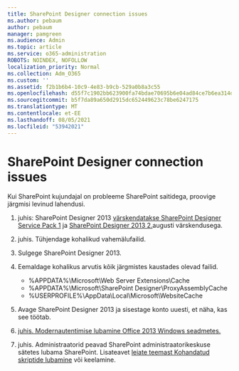 ```yaml
---
title: SharePoint Designer connection issues
ms.author: pebaum
author: pebaum
manager: pamgreen
ms.audience: Admin
ms.topic: article
ms.service: o365-administration
ROBOTS: NOINDEX, NOFOLLOW
localization_priority: Normal
ms.collection: Adm_O365
ms.custom: ''
ms.assetid: f2b1b6b4-10c9-4e83-b9cb-529a0b8a3c55
ms.openlocfilehash: d55f7c1902bb623900fa74bdae70695b6e04ad84ce7b6ea314db614283ec436d
ms.sourcegitcommit: b5f7da89a650d2915dc652449623c78be6247175
ms.translationtype: MT
ms.contentlocale: et-EE
ms.lasthandoff: 08/05/2021
ms.locfileid: "53942021"
---
```

# <a name="sharepoint-designer-connection-issues"></a>SharePoint Designer connection issues 

Kui SharePoint kujundajal on probleeme SharePoint saitidega, proovige järgmisi levinud lahendusi.

1. juhis: SharePoint Designer 2013 [värskendatakse SharePoint Designer Service Pack 1](https://support.microsoft.com/help/2817441/description-of-microsoft-sharepoint-designer-2013-service-pack-1-sp1) ja [SharePoint Designer 2013 2.](https://support.microsoft.com/help/3114721/august-2-2016-update-for-sharepoint-designer-2013-kb3114721)augusti värskendusega.



2. juhis. Tühjendage kohalikud vahemälufailid.

1. Sulgege SharePoint Designer 2013.

2. Eemaldage kohalikus arvutis kõik järgmistes kaustades olevad failid.

    - %APPDATA%\Microsoft\Web Server Extensions\Cache
    - %APPDATA%\Microsoft\SharePoint Designer\ProxyAssemblyCache
    - %USERPROFILE%\AppData\Local\Microsoft\WebsiteCache

3. Avage SharePoint Designer 2013 ja sisestage konto uuesti, et näha, kas see töötab.

3. [juhis. Modernautentimise lubamine Office 2013 Windows seadmetes.](https://docs.microsoft.com/microsoft-365/admin/security-and-compliance/enable-modern-authentication)

4. juhis. Administraatorid peavad SharePoint administraatorikeskuse sätetes lubama SharePoint.  Lisateavet [leiate teemast Kohandatud skriptide lubamine](https://docs.microsoft.com/sharepoint/allow-or-prevent-custom-script) või keelamine.


